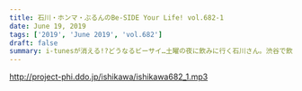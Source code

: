 ```yaml
---
title: 石川・ホンマ・ぶるんのBe-SIDE Your Life! vol.682-1
date: June 19, 2019
tags: ['2019', 'June 2019', 'vol.682']
draft: false
summary: i-tunesが消える!?どうなるビーサイ…土曜の夜に飲みに行く石川さん。渋谷で飲んでいたら…MIURA
---
```


http://project-phi.ddo.jp/ishikawa/ishikawa682_1.mp3